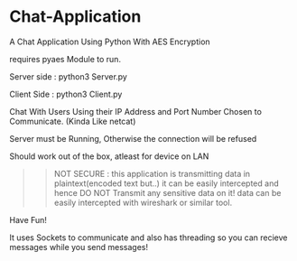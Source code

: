 # Chat-Application
A Chat Application Using Python With AES Encryption 

requires pyaes Module to run.

Server side : python3 Server.py  
  
Client Side : python3 Client.py

Chat With Users Using their IP Address and Port Number Chosen to Communicate. (Kinda Like netcat)

Server must be Running, Otherwise the connection will be refused

Should work out of the box, atleast for device on LAN

>> NOT SECURE :
this application is transmitting data in plaintext(encoded text but..) it can be easily intercepted and hence DO NOT Transmit any sensitive data on it!
data can be easily intercepted with wireshark or similar tool.

Have Fun!

It uses Sockets to communicate and also has threading so you can recieve messages while you send messages!
